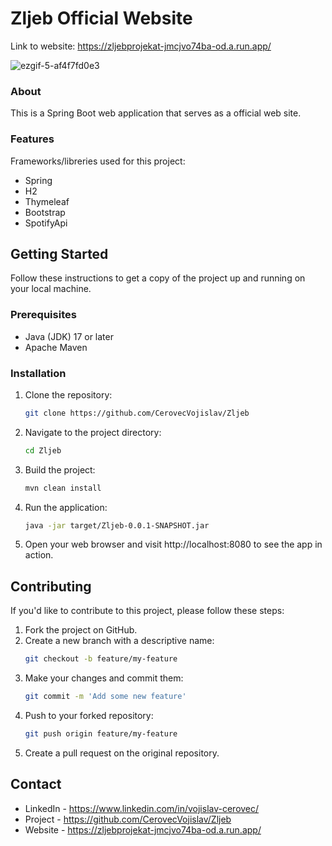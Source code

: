 # Zljeb Official Website

Link to website: https://zljebprojekat-jmcjvo74ba-od.a.run.app/

![ezgif-5-af4f7fd0e3](https://github.com/CerovecVojislav/Zljeb/assets/84142643/779372ee-4193-4bbb-996c-694a5ddedbeb)

### About
This is a Spring Boot web application that serves as a official web site.
### Features
Frameworks/libreries used for this project:

- Spring
- H2
- Thymeleaf
- Bootstrap
- SpotifyApi

## Getting Started
Follow these instructions to get a copy of the project up and running on your local machine.

### Prerequisites
- Java (JDK) 17 or later
- Apache Maven
  
### Installation
1. Clone the repository:
   ```sh
   git clone https://github.com/CerovecVojislav/Zljeb
2. Navigate to the project directory:
   ```sh
   cd Zljeb
3. Build the project:
   ```sh
   mvn clean install
4. Run the application:
   ```sh
   java -jar target/Zljeb-0.0.1-SNAPSHOT.jar
5. Open your web browser and visit http://localhost:8080 to see the app in action.

## Contributing

If you'd like to contribute to this project, please follow these steps:

1. Fork the project on GitHub.
2. Create a new branch with a descriptive name:
   ```sh
   git checkout -b feature/my-feature
3. Make your changes and commit them:
   ```sh
   git commit -m 'Add some new feature'
4. Push to your forked repository:
   ```sh
   git push origin feature/my-feature
5. Create a pull request on the original repository.

## Contact

- LinkedIn - https://www.linkedin.com/in/vojislav-cerovec/
- Project - https://github.com/CerovecVojislav/Zljeb
- Website - https://zljebprojekat-jmcjvo74ba-od.a.run.app/
